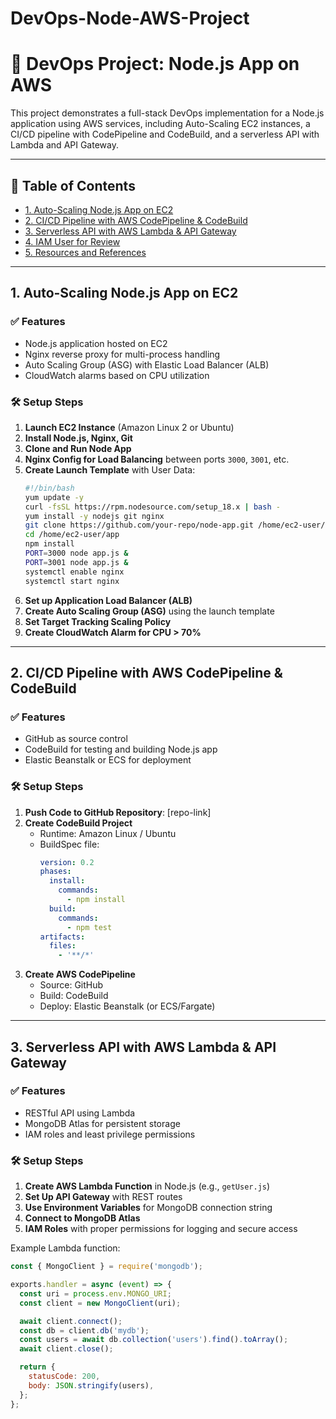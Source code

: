 # DevOps-Node-AWS-Project

# 🚀 DevOps Project: Node.js App on AWS

This project demonstrates a full-stack DevOps implementation for a Node.js application using AWS services, including Auto-Scaling EC2 instances, a CI/CD pipeline with CodePipeline and CodeBuild, and a serverless API with Lambda and API Gateway.

---

## 📌 Table of Contents

- [1. Auto-Scaling Node.js App on EC2](#1-auto-scaling-nodejs-app-on-ec2)
- [2. CI/CD Pipeline with AWS CodePipeline & CodeBuild](#2-cicd-pipeline-with-aws-codepipeline--codebuild)
- [3. Serverless API with AWS Lambda & API Gateway](#3-serverless-api-with-aws-lambda--api-gateway)
- [4. IAM User for Review](#4-iam-user-for-review)
- [5. Resources and References](#5-resources-and-references)

---

## 1. Auto-Scaling Node.js App on EC2

### ✅ Features
- Node.js application hosted on EC2
- Nginx reverse proxy for multi-process handling
- Auto Scaling Group (ASG) with Elastic Load Balancer (ALB)
- CloudWatch alarms based on CPU utilization

### 🛠️ Setup Steps

1. **Launch EC2 Instance** (Amazon Linux 2 or Ubuntu)
2. **Install Node.js, Nginx, Git**
3. **Clone and Run Node App**
4. **Nginx Config for Load Balancing** between ports `3000`, `3001`, etc.
5. **Create Launch Template** with User Data:
    ```bash
    #!/bin/bash
    yum update -y
    curl -fsSL https://rpm.nodesource.com/setup_18.x | bash -
    yum install -y nodejs git nginx
    git clone https://github.com/your-repo/node-app.git /home/ec2-user/app
    cd /home/ec2-user/app
    npm install
    PORT=3000 node app.js &
    PORT=3001 node app.js &
    systemctl enable nginx
    systemctl start nginx
    ```
6. **Set up Application Load Balancer (ALB)**
7. **Create Auto Scaling Group (ASG)** using the launch template
8. **Set Target Tracking Scaling Policy**
9. **Create CloudWatch Alarm for CPU > 70%**

---

## 2. CI/CD Pipeline with AWS CodePipeline & CodeBuild

### ✅ Features
- GitHub as source control
- CodeBuild for testing and building Node.js app
- Elastic Beanstalk or ECS for deployment

### 🛠️ Setup Steps

1. **Push Code to GitHub Repository**: [repo-link]
2. **Create CodeBuild Project**
    - Runtime: Amazon Linux / Ubuntu
    - BuildSpec file:
      ```yaml
      version: 0.2
      phases:
        install:
          commands:
            - npm install
        build:
          commands:
            - npm test
      artifacts:
        files:
          - '**/*'
      ```
3. **Create AWS CodePipeline**
    - Source: GitHub
    - Build: CodeBuild
    - Deploy: Elastic Beanstalk (or ECS/Fargate)

---

## 3. Serverless API with AWS Lambda & API Gateway

### ✅ Features
- RESTful API using Lambda
- MongoDB Atlas for persistent storage
- IAM roles and least privilege permissions

### 🛠️ Setup Steps

1. **Create AWS Lambda Function** in Node.js (e.g., `getUser.js`)
2. **Set Up API Gateway** with REST routes
3. **Use Environment Variables** for MongoDB connection string
4. **Connect to MongoDB Atlas**
5. **IAM Roles** with proper permissions for logging and secure access

Example Lambda function:
```javascript
const { MongoClient } = require('mongodb');

exports.handler = async (event) => {
  const uri = process.env.MONGO_URI;
  const client = new MongoClient(uri);

  await client.connect();
  const db = client.db('mydb');
  const users = await db.collection('users').find().toArray();
  await client.close();

  return {
    statusCode: 200,
    body: JSON.stringify(users),
  };
};
